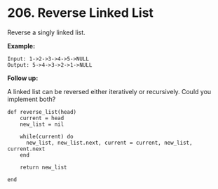 # 206. Reverse Linked List

Reverse a singly linked list.

**Example:**

```text
Input: 1->2->3->4->5->NULL
Output: 5->4->3->2->1->NULL
```

**Follow up:**

A linked list can be reversed either iteratively or recursively. Could you implement both?



```text
def reverse_list(head)
    current = head
    new_list = nil
  
    while(current) do
      new_list, new_list.next, current = current, new_list, current.next
    end
  
    return new_list
    
end
```




